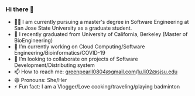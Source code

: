 ### Hi there 👋

- 🧑‍🎓 I am currently pursuing a master's degree in Software Engineering at San Jose State University as a graduate student.
- 📄 I recently graduated from University of California, Berkeley (Master of BioEngineering)
- 🔭 I’m currently working on Cloud Computing/Software Engineering/Bioinformatics/COVID-19
- 👯 I’m looking to collaborate on projects of Software Development/Distributing system
- 📫 How to reach me: greenpearll0804@gmail.com/lu.li02@sjsu.edu
- 😄 Pronouns: She/Her
- ⚡ Fun fact: I am a Vlogger/Love cooking/traveling/playing badminton

